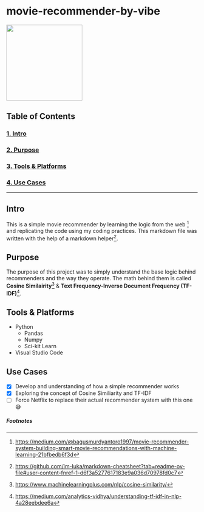 # movie-recommender-by-vibe

<img src = "https://github.com/ViBe-68/movie-recommender-by-vibe/assets/65676824/aeca6e45-2627-4a42-a2a3-d0cd9cdcaca7" width = "200"/>

## Table of Contents
### [1. Intro](#intro)
### [2. Purpose](#purpose)
### [3. Tools & Platforms](#Tools-&-Platforms-Used)
### [4. Use Cases](#Use-Cases)
---

## Intro
This is a simple movie recommender by learning the logic from the web [^1] and replicating the code using my coding practices. This markdown file was written with the help of a markdown helper[^2].

## Purpose
The purpose of this project was to simply understand the base logic behind recommenders and the way they operate. The math behind them is called **Cosine Similairity**[^3] & **Text Frequency-Inverse Document Frequency (TF-IDF)**[^4].

## Tools & Platforms
+ Python 
    + Pandas
    + Numpy
    + Sci-kit Learn
+ Visual Studio Code

## Use Cases
- [x] Develop and understanding of how a simple recommender works
- [x] Exploring the concept of Cosine Similiarity and TF-IDF
- [ ] Force Netflix to replace their actual recommender system with this one 😅

##### Footnotes
[^1]: https://medium.com/@bagusmurdyantoro1997/movie-recommender-system-building-smart-movie-recommendations-with-machine-learning-21bfbedb6f3d
[^2]: https://github.com/im-luka/markdown-cheatsheet?tab=readme-ov-file#user-content-fnref-1-d6f3a5277617183e9a036d70978fd0c7
[^3]: https://www.machinelearningplus.com/nlp/cosine-similarity/
[^4]: https://medium.com/analytics-vidhya/understanding-tf-idf-in-nlp-4a28eebdee6a
